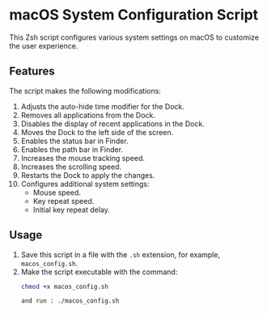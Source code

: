 # macOS System Configuration Script

This Zsh script configures various system settings on macOS to customize the user experience.

## Features

The script makes the following modifications:

1. Adjusts the auto-hide time modifier for the Dock.
2. Removes all applications from the Dock.
3. Disables the display of recent applications in the Dock.
4. Moves the Dock to the left side of the screen.
5. Enables the status bar in Finder.
6. Enables the path bar in Finder.
7. Increases the mouse tracking speed.
8. Increases the scrolling speed.
9. Restarts the Dock to apply the changes.
10. Configures additional system settings:
    - Mouse speed.
    - Key repeat speed.
    - Initial key repeat delay.

## Usage

1. Save this script in a file with the `.sh` extension, for example, `macos_config.sh`.
2. Make the script executable with the command:
   ```bash
   chmod +x macos_config.sh

   and run : ./macos_config.sh
